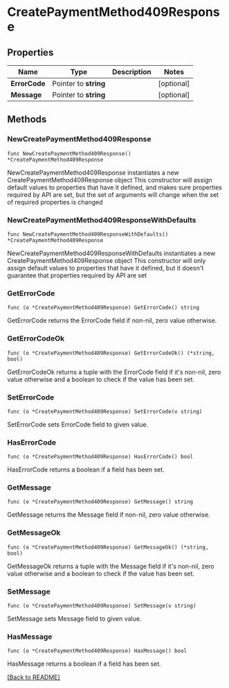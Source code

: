 # CreatePaymentMethod409Response

## Properties

Name | Type | Description | Notes
------------ | ------------- | ------------- | -------------
**ErrorCode** | Pointer to **string** |  | [optional] 
**Message** | Pointer to **string** |  | [optional] 

## Methods

### NewCreatePaymentMethod409Response

`func NewCreatePaymentMethod409Response() *CreatePaymentMethod409Response`

NewCreatePaymentMethod409Response instantiates a new CreatePaymentMethod409Response object
This constructor will assign default values to properties that have it defined,
and makes sure properties required by API are set, but the set of arguments
will change when the set of required properties is changed

### NewCreatePaymentMethod409ResponseWithDefaults

`func NewCreatePaymentMethod409ResponseWithDefaults() *CreatePaymentMethod409Response`

NewCreatePaymentMethod409ResponseWithDefaults instantiates a new CreatePaymentMethod409Response object
This constructor will only assign default values to properties that have it defined,
but it doesn't guarantee that properties required by API are set

### GetErrorCode

`func (o *CreatePaymentMethod409Response) GetErrorCode() string`

GetErrorCode returns the ErrorCode field if non-nil, zero value otherwise.

### GetErrorCodeOk

`func (o *CreatePaymentMethod409Response) GetErrorCodeOk() (*string, bool)`

GetErrorCodeOk returns a tuple with the ErrorCode field if it's non-nil, zero value otherwise
and a boolean to check if the value has been set.

### SetErrorCode

`func (o *CreatePaymentMethod409Response) SetErrorCode(v string)`

SetErrorCode sets ErrorCode field to given value.

### HasErrorCode

`func (o *CreatePaymentMethod409Response) HasErrorCode() bool`

HasErrorCode returns a boolean if a field has been set.

### GetMessage

`func (o *CreatePaymentMethod409Response) GetMessage() string`

GetMessage returns the Message field if non-nil, zero value otherwise.

### GetMessageOk

`func (o *CreatePaymentMethod409Response) GetMessageOk() (*string, bool)`

GetMessageOk returns a tuple with the Message field if it's non-nil, zero value otherwise
and a boolean to check if the value has been set.

### SetMessage

`func (o *CreatePaymentMethod409Response) SetMessage(v string)`

SetMessage sets Message field to given value.

### HasMessage

`func (o *CreatePaymentMethod409Response) HasMessage() bool`

HasMessage returns a boolean if a field has been set.


[[Back to README]](../../README.md)


